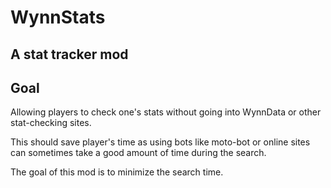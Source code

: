 # WynnStats
## A stat tracker mod

## Goal

Allowing players to check one's stats without going into WynnData or other stat-checking sites.

This should save player's time as using bots like moto-bot or online sites can sometimes take a good amount of time during the search.

The goal of this mod is to minimize the search time.